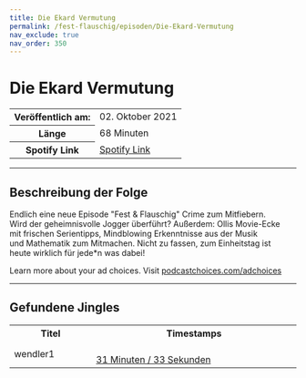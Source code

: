 ```yaml
---
title: Die Ekard Vermutung
permalink: /fest-flauschig/episoden/Die-Ekard-Vermutung
nav_exclude: true
nav_order: 350
---
```


# Die Ekard Vermutung
<table class="resp-table dcf-table dcf-table-responsive dcf-table-bordered dcf-table-striped dcf-w-100%">
                    <tbody>
                        <tr>
                            <th scope="row">Veröffentlich am:</th>
                            <td data-label="Veröffentlich am:">02. Oktober 2021</td>
                        </tr>
                        <tr>
                            <th scope="row">Länge </th>
                            <td data-label="Länge ">68 Minuten</td>
                        </tr><tr>
                                <th scope="row">Spotify Link</th>
                                <td data-label="Spotify Link"><a href="https://open.spotify.com/episode/7IkdwdWjbJGsIPycXZzl5i">Spotify Link</a></td>
                            </tr></tbody>
                </table>

***

## Beschreibung der Folge

<div>
<p>Endlich eine neue Episode "Fest &amp; Flauschig" Crime zum Mitfiebern. Wird der geheimnisvolle Jogger überführt? Außerdem: Ollis Movie-Ecke mit frischen Serientipps, Mindblowing Erkenntnisse aus der Musik und Mathematik zum Mitmachen. Nicht zu fassen, zum Einheitstag ist heute wirklich für jede*n was dabei!</p><p> </p><p>Learn more about your ad choices. Visit <a href="https://podcastchoices.com/adchoices">podcastchoices.com/adchoices</a></p>  
</div>

***

## Gefundene Jingles

<table style="display: table;">
                                    <tr>
                                        <th class="tableColumnTitle">Titel</th>
                                        <th class="tableColumnTimestamps">Timestamps</th>
                                    </tr>
                                    <tr>
                                <td markdown="span"  class="tableColumnTitle">wendler1</td>
                                <td markdown="span" class="tableColumnTimestamps">
                                <br>
                                <a href="https://open.spotify.com/episode/7IkdwdWjbJGsIPycXZzl5i?t=1893">
                                31 Minuten / 33 Sekunden</a>
                                </td></tr></table>